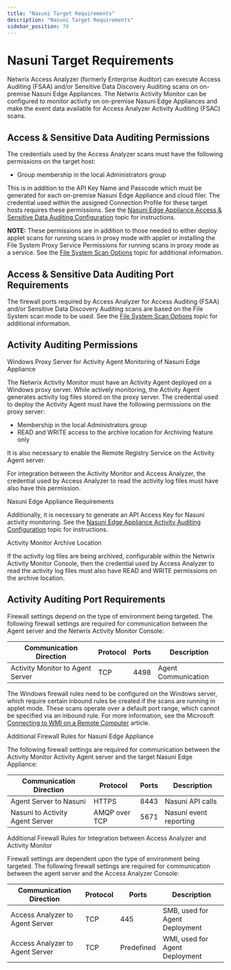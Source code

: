 ```yaml
---
title: "Nasuni Target Requirements"
description: "Nasuni Target Requirements"
sidebar_position: 70
---
```


# Nasuni Target Requirements

Netwrix Access Analyzer (formerly Enterprise Auditor) can execute Access Auditing (FSAA) and/or
Sensitive Data Discovery Auditing scans on on-premise Nasuni Edge Appliances. The Netwrix Activity
Monitor can be configured to monitor activity on on-premise Nasuni Edge Appliances and make the
event data available for Access Analyzer Activity Auditing (FSAC) scans.

## Access & Sensitive Data Auditing Permissions

The credentials used by the Access Analyzer scans must have the following permissions on the target
host:

- Group membership in the local Administrators group

This is in addition to the API Key Name and Passcode which must be generated for each on-premise
Nasuni Edge Appliance and cloud filer. The credential used within the assigned Connection Profile
for these target hosts requires these permissions. See the
[Nasuni Edge Appliance Access & Sensitive Data Auditing Configuration](/docs/accessanalyzer/12.0/requirements/filesystem/filesystems/nasuni/access.md) topic for
instructions.

**NOTE:** These permissions are in addition to those needed to either deploy applet scans for
running scans in proxy mode with applet or installing the File System Proxy Service Permissions for
running scans in proxy mode as a service. See the
[File System Scan Options](/docs/accessanalyzer/12.0/requirements/filesystem/scanoptions/scanoptions.md)
topic for additional information.

## Access & Sensitive Data Auditing Port Requirements

The firewall ports required by Access Analyzer for Access Auditing (FSAA) and/or Sensitive Data
Discovery Auditing scans are based on the File System scan mode to be used. See the
[File System Scan Options](/docs/accessanalyzer/12.0/requirements/filesystem/scanoptions/scanoptions.md)
topic for additional information.

## Activity Auditing Permissions

Windows Proxy Server for Activity Agent Monitoring of Nasuni Edge Appliance

The Netwrix Activity Monitor must have an Activity Agent deployed on a Windows proxy server. While
actively monitoring, the Activity Agent generates activity log files stored on the proxy server. The
credential used to deploy the Activity Agent must have the following permissions on the proxy
server:

- Membership in the local Administrators group
- READ and WRITE access to the archive location for Archiving feature only

It is also necessary to enable the Remote Registry Service on the Activity Agent server.

For integration between the Activity Monitor and Access Analyzer, the credential used by Access
Analyzer to read the activity log files must have also have this permission.

Nasuni Edge Appliance Requirements

Additionally, it is necessary to generate an API Access Key for Nasuni activity monitoring. See the
[Nasuni Edge Appliance Activity Auditing Configuration](/docs/accessanalyzer/12.0/requirements/filesystem/filesystems/nasuni/activity.md) topic for instructions.

Activity Monitor Archive Location

If the activity log files are being archived, configurable within the Netwrix Activity Monitor
Console, then the credential used by Access Analyzer to read the activity log files must also have
READ and WRITE permissions on the archive location.

## Activity Auditing Port Requirements

Firewall settings depend on the type of environment being targeted. The following firewall settings
are required for communication between the Agent server and the Netwrix Activity Monitor Console:

| Communication Direction          | Protocol | Ports | Description         |
| -------------------------------- | -------- | ----- | ------------------- |
| Activity Monitor to Agent Server | TCP      | 4498  | Agent Communication |

The Windows firewall rules need to be configured on the Windows server, which require certain
inbound rules be created if the scans are running in applet mode. These scans operate over a default
port range, which cannot be specified via an inbound rule. For more information, see the Microsoft
[Connecting to WMI on a Remote Computer](https://msdn.microsoft.com/en-us/library/windows/desktop/aa389290(v=vs.85).aspx)
article.

Additional Firewall Rules for Nasuni Edge Appliance

The following firewall settings are required for communication between the Activity Monitor Activity
Agent server and the target Nasuni Edge Appliance:

| Communication Direction         | Protocol      | Ports | Description            |
| ------------------------------- | ------------- | ----- | ---------------------- |
| Agent Server to Nasuni          | HTTPS         | 8443  | Nasuni API calls       |
| Nasuni to Activity Agent Server | AMQP over TCP | 5671  | Nasuni event reporting |

Additional Firewall Rules for Integration between Access Analyzer and Activity Monitor

Firewall settings are dependent upon the type of environment being targeted. The following firewall
settings are required for communication between the agent server and the Access Analyzer Console:

| Communication Direction         | Protocol | Ports      | Description                    |
| ------------------------------- | -------- | ---------- | ------------------------------ |
| Access Analyzer to Agent Server | TCP      | 445        | SMB, used for Agent Deployment |
| Access Analyzer to Agent Server | TCP      | Predefined | WMI, used for Agent Deployment |
